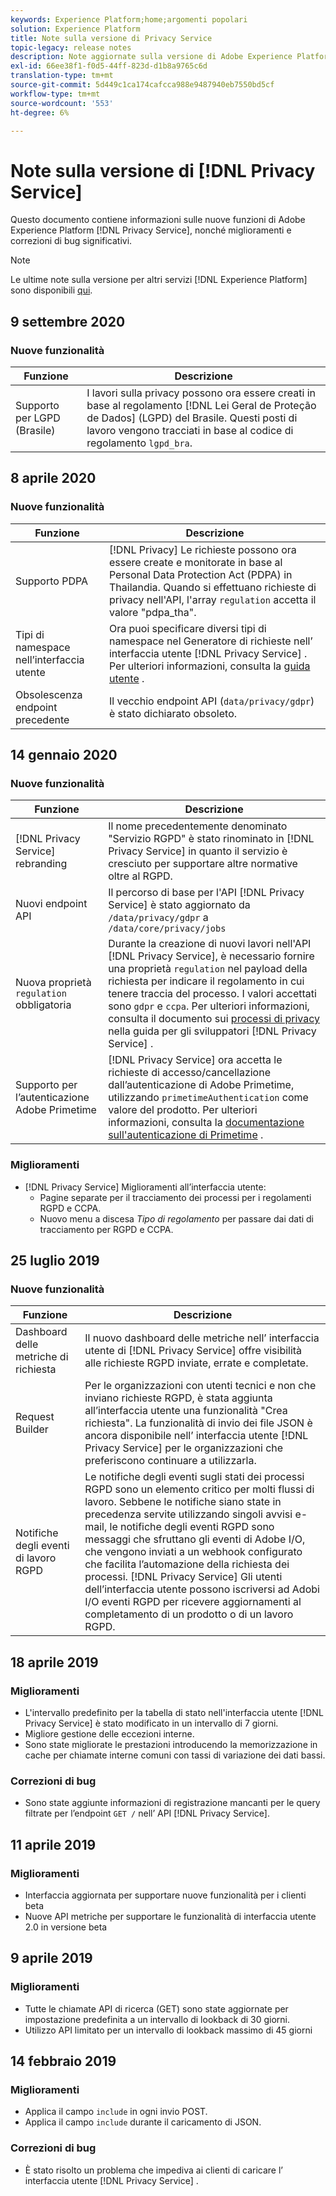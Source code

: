 ```yaml
---
keywords: Experience Platform;home;argomenti popolari
solution: Experience Platform
title: Note sulla versione di Privacy Service
topic-legacy: release notes
description: Note aggiornate sulla versione di Adobe Experience Platform Privacy Service.
exl-id: 66ee38f1-f0d5-44ff-823d-d1b8a9765c6d
translation-type: tm+mt
source-git-commit: 5d449c1ca174cafcca988e9487940eb7550bd5cf
workflow-type: tm+mt
source-wordcount: '553'
ht-degree: 6%

---
```


# Note sulla versione di [!DNL Privacy Service]

Questo documento contiene informazioni sulle nuove funzioni di Adobe Experience Platform [!DNL Privacy Service], nonché miglioramenti e correzioni di bug significativi.

>[!NOTE]
>
>Le ultime note sulla versione per altri servizi [!DNL Experience Platform] sono disponibili [qui](../release-notes/latest/latest.md).

## 9 settembre 2020

### Nuove funzionalità

| Funzione | Descrizione |
| --- | --- |
| Supporto per LGPD (Brasile) | I lavori sulla privacy possono ora essere creati in base al regolamento [!DNL Lei Geral de Proteção de Dados] (LGPD) del Brasile. Questi posti di lavoro vengono tracciati in base al codice di regolamento `lgpd_bra`. |

## 8 aprile 2020

### Nuove funzionalità

| Funzione | Descrizione |
| --- | --- |
| Supporto PDPA | [!DNL Privacy] Le richieste possono ora essere create e monitorate in base al Personal Data Protection Act (PDPA) in Thailandia. Quando si effettuano richieste di privacy nell&#39;API, l&#39;array `regulation` accetta il valore &quot;pdpa_tha&quot;. |
| Tipi di namespace nell’interfaccia utente | Ora puoi specificare diversi tipi di namespace nel Generatore di richieste nell’ interfaccia utente [!DNL Privacy Service] . Per ulteriori informazioni, consulta la [guida utente](ui/user-guide.md) . |
| Obsolescenza endpoint precedente | Il vecchio endpoint API (`data/privacy/gdpr`) è stato dichiarato obsoleto. |

## 14 gennaio 2020

### Nuove funzionalità

| Funzione | Descrizione |
| --- | --- |
| [!DNL Privacy Service] rebranding | Il nome precedentemente denominato &quot;Servizio RGPD&quot; è stato rinominato in [!DNL Privacy Service] in quanto il servizio è cresciuto per supportare altre normative oltre al RGPD. |
| Nuovi endpoint API | Il percorso di base per l&#39;API [!DNL Privacy Service] è stato aggiornato da `/data/privacy/gdpr` a `/data/core/privacy/jobs` |
| Nuova proprietà `regulation` obbligatoria | Durante la creazione di nuovi lavori nell&#39;API [!DNL Privacy Service], è necessario fornire una proprietà `regulation` nel payload della richiesta per indicare il regolamento in cui tenere traccia del processo. I valori accettati sono `gdpr` e `ccpa`. Per ulteriori informazioni, consulta il documento sui [processi di privacy](api/privacy-jobs.md) nella guida per gli sviluppatori [!DNL Privacy Service] . |
| Supporto per l’autenticazione Adobe Primetime | [!DNL Privacy Service] ora accetta le richieste di accesso/cancellazione dall’autenticazione di Adobe Primetime, utilizzando  `primetimeAuthentication` come valore del prodotto. Per ulteriori informazioni, consulta la [documentazione sull&#39;autenticazione di Primetime](http://tve.helpdocsonline.com/how-to-make-a-privacy-request) . |

### Miglioramenti

* [!DNL Privacy Service] Miglioramenti all’interfaccia utente:
   * Pagine separate per il tracciamento dei processi per i regolamenti RGPD e CCPA.
   * Nuovo menu a discesa *Tipo di regolamento* per passare dai dati di tracciamento per RGPD e CCPA.

## 25 luglio 2019

### Nuove funzionalità

| Funzione | Descrizione |
| --- | --- |
| Dashboard delle metriche di richiesta | Il nuovo dashboard delle metriche nell’ interfaccia utente di [!DNL Privacy Service] offre visibilità alle richieste RGPD inviate, errate e completate. |
| Request Builder | Per le organizzazioni con utenti tecnici e non che inviano richieste RGPD, è stata aggiunta all’interfaccia utente una funzionalità &quot;Crea richiesta&quot;. La funzionalità di invio dei file JSON è ancora disponibile nell’ interfaccia utente [!DNL Privacy Service] per le organizzazioni che preferiscono continuare a utilizzarla. |
| Notifiche degli eventi di lavoro RGPD | Le notifiche degli eventi sugli stati dei processi RGPD sono un elemento critico per molti flussi di lavoro. Sebbene le notifiche siano state in precedenza servite utilizzando singoli avvisi e-mail, le notifiche degli eventi RGPD sono messaggi che sfruttano gli eventi di Adobe I/O, che vengono inviati a un webhook configurato che facilita l’automazione della richiesta dei processi. [!DNL Privacy Service] Gli utenti dell’interfaccia utente possono iscriversi ad Adobi I/O eventi RGPD per ricevere aggiornamenti al completamento di un prodotto o di un lavoro RGPD. |

## 18 aprile 2019

### Miglioramenti

* L&#39;intervallo predefinito per la tabella di stato nell&#39;interfaccia utente [!DNL Privacy Service] è stato modificato in un intervallo di 7 giorni.
* Migliore gestione delle eccezioni interne.
* Sono state migliorate le prestazioni introducendo la memorizzazione in cache per chiamate interne comuni con tassi di variazione dei dati bassi.

### Correzioni di bug

* Sono state aggiunte informazioni di registrazione mancanti per le query filtrate per l’endpoint `GET /` nell’ API [!DNL Privacy Service].

## 11 aprile 2019

### Miglioramenti

* Interfaccia aggiornata per supportare nuove funzionalità per i clienti beta
* Nuove API metriche per supportare le funzionalità di interfaccia utente 2.0 in versione beta

## 9 aprile 2019

### Miglioramenti

* Tutte le chiamate API di ricerca (GET) sono state aggiornate per impostazione predefinita a un intervallo di lookback di 30 giorni.
* Utilizzo API limitato per un intervallo di lookback massimo di 45 giorni

## 14 febbraio 2019

### Miglioramenti

* Applica il campo `include` in ogni invio POST.
* Applica il campo `include` durante il caricamento di JSON.

### Correzioni di bug

* È stato risolto un problema che impediva ai clienti di caricare l’ interfaccia utente [!DNL Privacy Service] .
